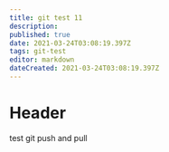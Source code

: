 ```yaml
---
title: git test 11
description: 
published: true
date: 2021-03-24T03:08:19.397Z
tags: git-test
editor: markdown
dateCreated: 2021-03-24T03:08:19.397Z
---
```


# Header
test git push and pull